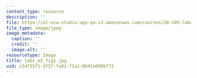 ```yaml
---
content_type: resource
description: ''
file: https://ol-ocw-studio-app-qa.s3.amazonaws.com/courses/20-109-laboratory-fundamentals-in-biological-engineering-spring-2010/c54f55f13f57fa02f1a16b41a696bf73_labs_m2_fig1.jpg
file_type: image/jpeg
image_metadata:
  caption: ''
  credit: ''
  image-alt: ''
resourcetype: Image
title: labs_m2_fig1.jpg
uid: c54f55f1-3f57-fa02-f1a1-6b41a696bf73
---
```

